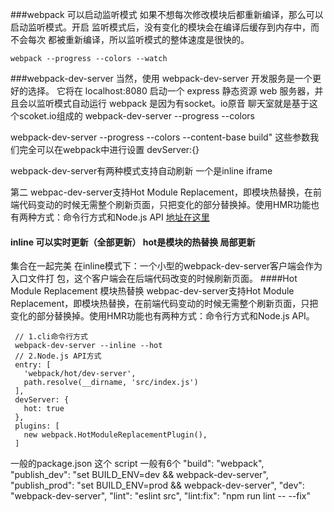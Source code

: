 ###webpack 
可以启动监听模式
如果不想每次修改模块后都重新编译，那么可以启动监听模式。开启
监听模式后，没有变化的模块会在编译后缓存到内存中，而不会每次
都被重新编译，所以监听模式的整体速度是很快的。
```
webpack --progress --colors --watch
```
###webpack-dev-server
当然，使用 webpack-dev-server 开发服务是一个更好的选择。
它将在 localhost:8080 启动一个 express 静态资源 web 
服务器，并且会以监听模式自动运行 webpack
是因为有socket。io原音 聊天室就是基于这个scoket.io组成的
webpack-dev-server --progress --colors

webpack-dev-server --progress --colors --content-base build" 这些参数我们完全可以在webpack中进行设置
devServer:{}

webpack-dev-server有两种模式支持自动刷新 一个是inline iframe

第二 webpac-dev-server支持Hot Module Replacement，即模块热替换，在前端代码变动的时候无需整个刷新页面，只把变化的部分替换掉。使用HMR功能也有两种方式：命令行方式和Node.js API
[地址在这里](http://www.jianshu.com/p/941bfaf13be1)




#### inline 可以实时更新（全部更新）  hot是模块的热替换 局部更新
集合在一起完美
在inline模式下：一个小型的webpack-dev-server客户端会作为入口文件打
包，这个客户端会在后端代码改变的时候刷新页面。
####Hot Module Replacement 模块热替换
     webpac-dev-server支持Hot Module Replacement，即模块热替换，在前端代码变动的时候无需整个刷新页面，只把变化的部分替换掉。使用HMR功能也有两种方式：命令行方式和Node.js API。
     
     // 1.cli命令行方式
     webpack-dev-server --inline --hot
     // 2.Node.js API方式
     entry: [
       'webpack/hot/dev-server',
       path.resolve(__dirname, 'src/index.js')
     ],
     devServer: {
       hot: true
     },
     plugins: [
       new webpack.HotModuleReplacementPlugin(),
     ]
     


 一般的package.json 这个 script 一般有6个 
    "build": "webpack",
    "publish_dev": "set BUILD_ENV=dev && webpack-dev-server",
    "publish_prod": "set BUILD_ENV=prod && webpack-dev-server",
    "dev": "webpack-dev-server",
    "lint": "eslint src",
    "lint:fix": "npm run lint -- --fix"    
     
    
